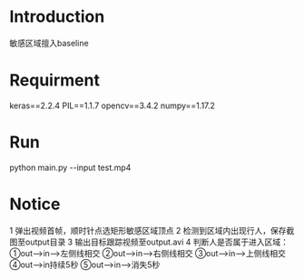 
# Introduction
  敏感区域擅入baseline
  
# Requirment
  keras==2.2.4
  PIL==1.1.7
  opencv==3.4.2
  numpy==1.17.2 
 
# Run
  python main.py --input test.mp4

# Notice
  1 弹出视频首帧，顺时针点选矩形敏感区域顶点
  2 检测到区域内出现行人，保存截图至output目录
  3 输出目标跟踪视频至output.avi
  4 判断人是否属于进入区域：
        ①out-->in-->左侧线相交
        ②out-->in-->右侧线相交
        ③out-->in-->上侧线相交
        ④out-->in持续5秒
        ⑤out-->in-->消失5秒